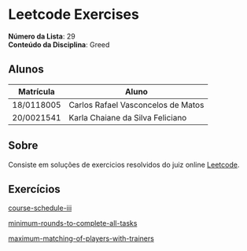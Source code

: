 # Leetcode Exercises

**Número da Lista**: 29<br>
**Conteúdo da Disciplina**: Greed <br>

## Alunos

| Matrícula  | Aluno                              |
| ---------- | ---------------------------------- |
| 18/0118005 | Carlos Rafael Vasconcelos de Matos |
| 20/0021541 | Karla Chaiane da Silva Feliciano   |

## Sobre

Consiste em soluções de exercicios resolvidos do juiz online [Leetcode](https://leetcode.com/).

## Exercícios

[course-schedule-iii](https://leetcode.com/problems/course-schedule-iii/)

[minimum-rounds-to-complete-all-tasks](https://leetcode.com/problems/minimum-rounds-to-complete-all-tasks/description/)

[maximum-matching-of-players-with-trainers](https://leetcode.com/problems/maximum-matching-of-players-with-trainers/)


